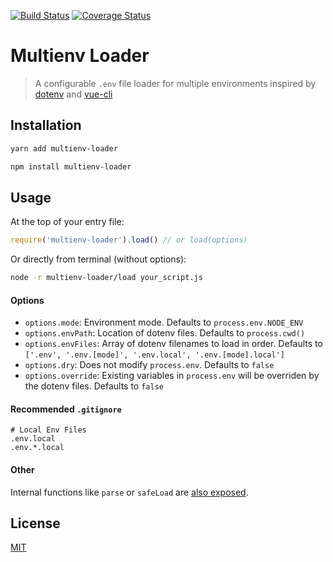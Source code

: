 [![Build Status](https://travis-ci.org/frandiox/multienv-loader.svg?branch=master)](https://travis-ci.org/frandiox/multienv-loader)
[![Coverage Status](https://coveralls.io/repos/github/frandiox/multienv-loader/badge.svg?branch=master)](https://coveralls.io/github/frandiox/multienv-loader?branch=master)

# Multienv Loader

> A configurable `.env` file loader for multiple environments inspired by [dotenv](https://github.com/motdotla/dotenv) and [vue-cli](https://github.com/vuejs/vue-cli)

## Installation

```bash
yarn add multienv-loader
```

```bash
npm install multienv-loader
```

## Usage

At the top of your entry file:

```js
require('multienv-loader').load() // or load(options)
```

Or directly from terminal (without options):

```sh
node -r multienv-loader/load your_script.js
```

#### Options

- `options.mode`: Environment mode. Defaults to `process.env.NODE_ENV`
- `options.envPath`: Location of dotenv files. Defaults to `process.cwd()`
- `options.envFiles`: Array of dotenv filenames to load in order. Defaults to `['.env', '.env.[mode]', '.env.local', '.env.[mode].local']`
- `options.dry`: Does not modify `process.env`. Defaults to `false`
- `options.override`: Existing variables in `process.env` will be overriden by the dotenv files. Defaults to `false`

#### Recommended `.gitignore`

```
# Local Env Files
.env.local
.env.*.local
```

#### Other

Internal functions like `parse` or `safeLoad` are [also exposed](index.js).

## License

[MIT](LICENSE)
